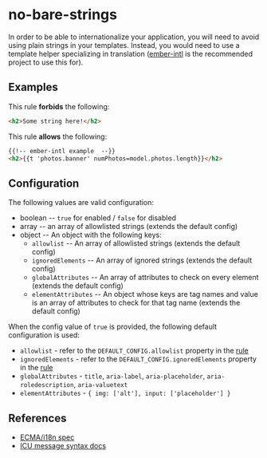 # no-bare-strings

In order to be able to internationalize your application, you will need to avoid using plain strings in your templates. Instead, you would need to use a template helper specializing in translation ([ember-intl](https://github.com/ember-intl/ember-intl) is the recommended project to use this for).

## Examples

This rule **forbids** the following:

``` html
<h2>Some string here!</h2>
```

This rule **allows** the following:

``` html
{{!-- ember-intl example  --}}
<h2>{{t 'photos.banner' numPhotos=model.photos.length}}</h2>
```

## Configuration

 The following values are valid configuration:

* boolean -- `true` for enabled / `false` for disabled
* array -- an array of allowlisted strings (extends the default config)
* object -- An object with the following keys:
  * `allowlist` -- An array of allowlisted strings (extends the default config)
  * `ignoredElements` -- An array of ignored strings (extends the default config)
  * `globalAttributes` -- An array of attributes to check on every element (extends the default config)
  * `elementAttributes` -- An object whose keys are tag names and value is an array of attributes to check for that tag name (extends the default config)

When the config value of `true` is provided, the following default configuration is used:

* `allowlist` - refer to the `DEFAULT_CONFIG.allowlist` property in the [rule](../../lib/rules/no-bare-strings.js)
* `ignoredElements` - refer to the `DEFAULT_CONFIG.ignoredElements` property in the [rule](../../lib/rules/no-bare-strings.js)
* `globalAttributes` - `title`, `aria-label`, `aria-placeholder`, `aria-roledescription`, `aria-valuetext`
* `elementAttributes` - `{ img: ['alt'], input: ['placeholder'] }`

## References

* [ECMA/i18n spec](https://tc39.es/ecma402)
* [ICU message syntax docs](https://formatjs.io/docs/core-concepts/icu-syntax/)
